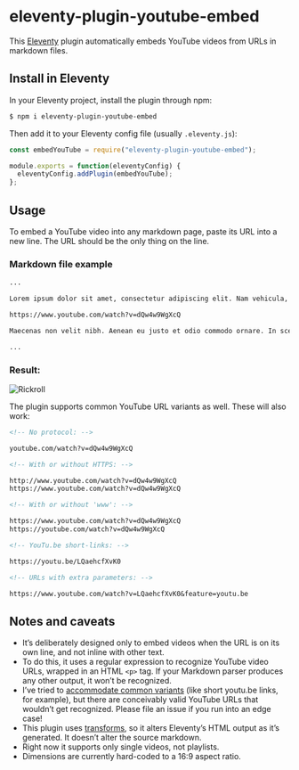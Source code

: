 # eleventy-plugin-youtube-embed

This [Eleventy](https://www.11ty.dev/) plugin automatically embeds YouTube videos from URLs in markdown files.

## Install in Eleventy

In your Eleventy project, install the plugin through npm:

```sh
$ npm i eleventy-plugin-youtube-embed
```

Then add it to your Eleventy config file (usually `.eleventy.js`):

```javascript
const embedYouTube = require("eleventy-plugin-youtube-embed");

module.exports = function(eleventyConfig) {
  eleventyConfig.addPlugin(embedYouTube);
};
```

## Usage

To embed a YouTube video into any markdown page, paste its URL into a new line. The URL should be the only thing on the line.

### Markdown file example

```markdown
...

Lorem ipsum dolor sit amet, consectetur adipiscing elit. Nam vehicula, elit vel condimentum porta, purus.

https://www.youtube.com/watch?v=dQw4w9WgXcQ

Maecenas non velit nibh. Aenean eu justo et odio commodo ornare. In scelerisque sapien at.

...
```

### Result:

![Rickroll](https://user-images.githubusercontent.com/547470/73130266-2b8c2980-3fc3-11ea-8a8c-7994175a8490.jpg)

The plugin supports common YouTube URL variants as well. These will also work:

```markdown
<!-- No protocol: -->

youtube.com/watch?v=dQw4w9WgXcQ

<!-- With or without HTTPS: -->

http://www.youtube.com/watch?v=dQw4w9WgXcQ
https://www.youtube.com/watch?v=dQw4w9WgXcQ

<!-- With or without 'www': -->

https://www.youtube.com/watch?v=dQw4w9WgXcQ
https://youtube.com/watch?v=dQw4w9WgXcQ

<!-- YouTu.be short-links: -->

https://youtu.be/LQaehcfXvK0

<!-- URLs with extra parameters: -->

https://www.youtube.com/watch?v=LQaehcfXvK0&feature=youtu.be
```

## Notes and caveats

- It’s deliberately designed only to embed videos when the URL is on its own line, and not inline with other text.
- To do this, it uses a regular expression to recognize YouTube video URLs, wrapped in an HTML `<p>` tag. If your Markdown parser produces any other output, it won’t be recognized.
- I’ve tried to [accommodate common variants](https://regex101.com/r/wSkwtj/2) (like short youtu.be links, for example), but there are conceivably valid YouTube URLs that wouldn’t get recognized. Please file an issue if you run into an edge case!
- This plugin uses [transforms](https://www.11ty.dev/docs/config/#transforms), so it alters Eleventy’s HTML output as it’s generated. It doesn’t alter the source markdown.
- Right now it supports only single videos, not playlists.
- Dimensions are currently hard-coded to a 16:9 aspect ratio.
